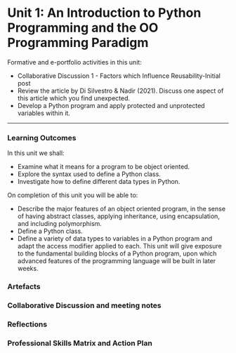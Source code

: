 # Unit 1: An Introduction to Python Programming and the OO Programming Paradigm

Formative and e-portfolio activities in this unit:
 - Collaborative Discussion 1 - Factors which Influence Reusability-Initial post
 - Review the article by Di Silvestro & Nadir (2021). Discuss one aspect of this article which you find unexpected.
 - Develop a Python program and apply protected and unprotected variables within it.

---

### Learning Outcomes
In this unit we shall:
 - Examine what it means for a program to be object oriented.
 - Explore the syntax used to define a Python class.
 - Investigate how to define different data types in Python.
   
On completion of this unit you will be able to:
 - Describe the major features of an object oriented program, in the sense of having abstract classes, applying inheritance, using encapsulation, and including polymorphism.
 - Define a Python class.
 - Define a variety of data types to variables in a Python program and adapt the access modifier applied to each.
This unit will give exposure to the fundamental building blocks of a Python program, upon which advanced features of the programming language will be built in later weeks.

### Artefacts
### Collaborative Discussion and meeting notes
### Reflections
### Professional Skills Matrix and Action Plan

